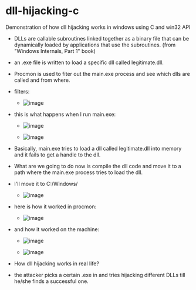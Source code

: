# dll-hijacking-c
Demonstration of how dll hijacking works in windows using C and win32 API


- DLLs are callable subroutines linked together as a binary file that can be dynamically loaded by applications that use the subroutines. (from "Windows Internals, Part 1" book)

- an .exe file is written to load a specific dll called legitimate.dll.

- Procmon is used to fiter out the main.exe process and see which dlls are called and from where.

- filters:

  - ![image](https://github.com/user-attachments/assets/42ed8719-5e38-4279-a884-1453d38327bf)

- this is what happens when I run main.exe:

  - ![image](https://github.com/user-attachments/assets/d7b55576-0def-4943-bd15-08bafa4aaedc)

  - ![image](https://github.com/user-attachments/assets/6bf0ba9c-f39e-4d73-85a3-2b4f6afe0a29)


- Basically, main.exe tries to load a dll called legitimate.dll into memory and it fails to get a handle to the dll.

- What are we going to do now is compile the dll code and move it to a path where the main.exe process tries to load the dll.

- I'll move it to C:/Windows/

  - ![image](https://github.com/user-attachments/assets/ad74540c-a901-49d2-b824-0eb0cd289d56)

- here is how it worked in procmon:

  - ![image](https://github.com/user-attachments/assets/189034be-49c7-4183-9146-a1f467cec639)

- and how it worked on the machine:

  - ![image](https://github.com/user-attachments/assets/bfc319b3-f58b-4c2d-bb94-f48a6eb15991)

  - ![image](https://github.com/user-attachments/assets/12ddd5e5-eb2b-4271-a0cf-c933018c0a17)


- How dll hijacking works in real life?

- the attacker picks a certain .exe in and tries hijacking different DLLs till he/she finds a successful one.


